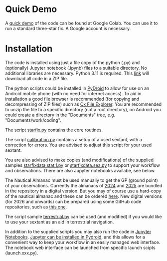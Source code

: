 # Quick Demo

A [quick demo](https://colab.research.google.com/drive/1U5KRO7280yxc1fHyZIkpfIhS3st9K8Uf?usp=sharing) of the code can be found at Google Colab. You can use it to run a standard three-star fix. A Google account is necessary. 

# Installation

The code is installed using just a file copy of the python (.py) and (optionally)
Jupyter notebook (.ipynb) files to a suitable directory.
No additional libraries are necessary.
Python 3.11 is required. 
This [link](https://github.com/alinnman/celestial-navigation/archive/refs/heads/main.zip)
will download all code in a ZIP file.

The python scripts could be installed in
[PyDroid](https://play.google.com/store/apps/details?id=ru.iiec.pydroid3)
to allow for use on an Android mobile phone
(with no need for internet access).
To aid in installation a good file browser is recommended
(for copying and decompressing of ZIP files) such as [Cx File Explorer](https://play.google.com/store/apps/details?id=com.cxinventor.file.explorer&pcampaignid=web_share). You are recommended to unzip the file to a specific directory (not a root directory),
on Android you could create a directory in the "Documents" tree, e.g. "Documents/work/coding".  

The script [starfix.py](starfix.py) contains the core routines.

The script [calibration.py](calibration.py) contains a setup of a used sextant,
with a correction for errors.
You are advised to adjust this script for your used sextant.

You are also advised to make copies (and modifications) of the supplied samples
[starfixdata.stat.1.py](starfixdata.stat.1.py)
or [starfixdata.sea.py](starfixdata.sea.py) to support your workflow and observations. 
There are also Jupyter notebooks availabe, see below. 

The Nautical Almanac must be used manually to get the GP (ground point) of
your observations. Currently the almanacs of [2024](NAtrad(A4)_2024.pdf)
and [2025](NAtrad(A4)_2024.pdf)
are bundled in the repository in a digital version.
But you may of course use a hard-copy of the nautical almanac and these can be ordered
[here](https://www.amazon.com/s?i=stripbooks&rh=p_27%3AU.K.+Hydrographic&s=relevancerank&text=U.K.+Hydrographic&ref=dp_byline_sr_book_1).
New digital versions (for 2026 and onwards)
can be prepared using some GitHub code repositories,
such as [this one](https://github.com/aendie/SkyAlmanac-Py3).

The script sample [terrestrial.py](terrestrial.py)
can be used (and modified) if you would like to use your sextant as an aid in
terrestrial navigation.

In addition to the supplied scripts you may also run the code in
[Jupyter Notebooks](https://en.wikipedia.org/wiki/Project_Jupyter#Jupyter_Notebook).
[Jupyter can be installed in Pydroid](https://www.codementor.io/@olalekanrahman/how-to-access-jupyter-notebook-on-pydroid-1ckw13mtgz), 
and this allows for a convenient way to keep your workflow in an easily
managed web interface. The notebook web interface can be launched from specific
launch scipts (launch.xxx.py). 
